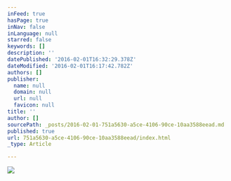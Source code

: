 ```yaml
---
inFeed: true
hasPage: true
inNav: false
inLanguage: null
starred: false
keywords: []
description: ''
datePublished: '2016-02-01T16:32:29.378Z'
dateModified: '2016-02-01T16:17:42.782Z'
authors: []
publisher:
  name: null
  domain: null
  url: null
  favicon: null
title: ''
author: []
sourcePath: _posts/2016-02-01-751a5630-a5ce-4106-90ce-10aa3588eead.md
published: true
url: 751a5630-a5ce-4106-90ce-10aa3588eead/index.html
_type: Article

---
```

![](https://the-grid-user-content.s3-us-west-2.amazonaws.com/afb4c64f-24bd-4602-aa3c-d7f3c83f68f5.jpg)